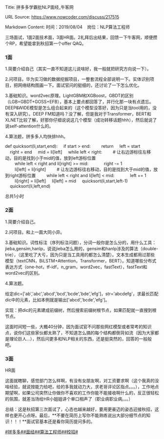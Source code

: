 Title: 拼多多学霸批NLP面经_牛客网

URL Source: https://www.nowcoder.com/discuss/217515

Markdown Content:
时间：2019/08/04    岗位：NLP算法工程师

三场面试，1面2面技术面，3面HR面。2礼拜后出结果，回馈一下牛客网，顺便攒个RP，希望能拿到秋招第一个offer QAQ。

### 1面

1.简要介绍自己（其实一直不知道这儿说啥好，我一般就把研究方向说一下）。

2.问项目。华为实习做的数据挖掘项目，一整套流程全部说明一下。实体识别项目，把网络结构图画一下。面试官问的挺细的，还讨论了一下怎么优化。

3.基础知识。word2vec原理。LightGBM和XGBoost，GBDT的区别（LGB=GBDT+GOSS+EFB），基本上要点都回答了，并行化那一块有点遗忘。DEEP&WIDE模型是怎么组合起来的（这个模型没答好，因为只是当tool用的，没有深入研究）。DEEP FM知道吗？没了解，但是我对于Transformer，BERT和XLNET比较了解，好那你仔细说说这几个模型（成功转移话题hhh），然后就说了说self-attention什么的。

4.算法题，拼多多人均快排hhh。

def quicksort(li,start,end):
    if start \> end:
        return
    left \= start
    right \= end
    mid \= li\[left\]
    while left < right:
        # 让右边游标往左移动，目的是找到小于mid的值，放到left游标位置
        while left < right and li\[right\] \>\= mid:
            right \-= 1
        li\[left\] \= li\[right\]
        # 让左边游标往右移动，目的是找到大于mid的值，放到right游标位置
        while left < right and li\[left\] < mid:
            left += 1
        li\[right\] \= li\[left\]
    li\[left\] \= mid
    quicksort(li,start,left-1)
    quicksort(li,left,end)

总共1小时

### 2面

1.简要介绍自己。

2.问项目。和上一面大同小异。

3.基础知识。词性标注（序列标注问题），分词一般你是怎么分的，用什么工具：jieba,gensim,hanlp，说说jieba怎么用的，gensim和hanlp涉及的算法（double-trie），（这里吃了大亏，因为只是当工具用的都怎么清楚）。文本生成都用过那些模型（textCNN，BiLSTM+Attention，Transformer，BERT）。知道哪些分布式表达方式（one-hot，tf-idf，n\_gram，word2vec，fastText），fastText和word2vec的区别。

4.算法题。

给定dic=\['ab','abc','abcd','bcd','bcde','bde','efg'\]，str='abcdefg'，求最长匹配dic中的元素，比如本例就是输出\['abcd','bcde','efg'\]。

实现：把dic的元素建成前缀树，然后搜索前缀树根节点，如果匹配就一直搜到根节点。

这面时间短一些，大概40分钟，因为面试官不问那些网红模型或者常考的知识点，说你们这些家伙都太熟了，不知道怎么搞的每个结构都倒背如流（因为大家都是理论巨人...），然后问更多和NLP相关的东西，还是挺突然的，回答的一般般吧。

### 3面

HR面

这面就瞎聊，感觉部门怎么样啊，有没有女朋友啊，对工资要求啊（这个我真的没啥经验，就说按能力给吧，给的多我就动力大，求老哥评论区指点。。。），工作地点期望啊，如果公司突然让你做你不喜欢的工作你能不能接收啊什么的，反正很轻松的氛围，就差当场给HR小姐姐讲个单口相声了（职业病职业病。。。）

总结：这是秋招第三次面试了，心态也越来越好，要用更豪迈的姿态迎接秋招，这样也更开心点呀。最后，**不要在简历上写你不能熟练说出大部分细节点的知识！！！**面试官基本还是看你简历提问多的。

[#拼多多#](https://www.nowcoder.com/enterprise/732/discussion)[#面经#](https://www.nowcoder.com/creation/subject/928d551be73f40db82c0ed83286c8783)[#算法工程师#](https://www.nowcoder.com/creation/subject/146d543971d045ba84b4b8a4dd573fff)[#校招#](https://www.nowcoder.com/creation/subject/d09b966a380b45ddaba9dc5a6bd5ee19)
